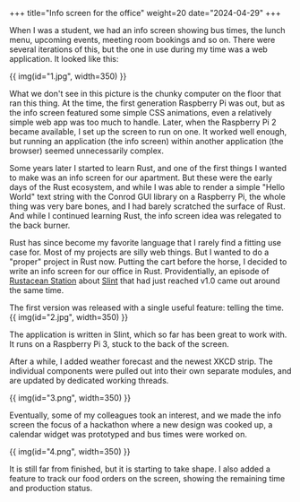 +++
title="Info screen for the office"
weight=20
date="2024-04-29"
+++

When I was a student, we had an info screen showing bus times, the lunch menu, upcoming events, meeting room bookings and so on. There were several iterations of this, but the one in use during my time was a web application. It looked like this:

{{ img(id="1.jpg", width=350) }}

What we don't see in this picture is the chunky computer on the floor that ran this thing. At the time, the first generation Raspberry Pi was out, but as the info screen featured some simple CSS animations, even a relatively simple web app was too much to handle. Later, when the Raspberry Pi 2 became available, I set up the screen to run on one. It worked well enough, but running an application (the info screen) within another application (the browser) seemed unnecessarily complex.

Some years later I started to learn Rust, and one of the first things I wanted to make was an info screen for our apartment. But these were the early days of the Rust ecosystem, and while I was able to render a simple "Hello World" text string with the Conrod GUI library on a Raspberry Pi, the whole thing was very bare bones, and I had barely scratched the surface of Rust. And while I continued learning Rust, the info screen idea was relegated to the back burner.

Rust has since become my favorite language that I rarely find a fitting use case for. Most of my projects are silly web things. But I wanted to do a "proper" project in Rust now. Putting the cart before the horse, I decided to write an info screen for our office in Rust. Providentially, an episode of [Rustacean Station](https://rustacean-station.org/episode/tobias-hunger-slint-1.0/) about [Slint](https://slint.dev/) that had just reached v1.0 came out around the same time.

The first version was released with a single useful feature: telling the time.
{{ img(id="2.jpg", width=350) }}

The application is written in Slint, which so far has been great to work with. It runs on a Raspberry Pi 3, stuck to the back of the screen.


After a while, I added weather forecast and the newest XKCD strip. The individual components were pulled out into their own separate modules, and are updated by dedicated working threads. 

{{ img(id="3.png", width=350) }}

Eventually, some of my colleagues took an interest, and we made the info screen the focus of a hackathon where a new design was cooked up, a calendar widget was prototyped and bus times were worked on.

{{ img(id="4.png", width=350) }}

It is still far from finished, but it is starting to take shape. I also added a feature to track our food orders on the screen, showing the remaining time and production status.